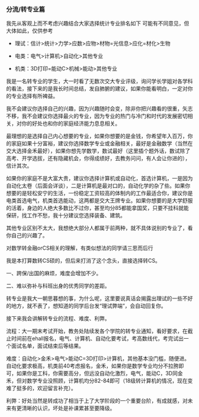 ### 分流/转专业篇

我先从客观上而不考虑兴趣结合大家选择统计专业排名如下
可能有不同意见，但大体如此，仅供参考

- 理试：信计>统计>力学>应数>应物>材物=光信息>应化=材化>生物

- 电类：电气>计算机>自动化>其他专业

- 机类：3D打印=能动C>机械>能动>其他专业

我是一名转专业的学生，大一时看了无数次交大专业评级，询问学长学姐对各学科的看法，接下来的是我长时间总结，发自肺腑的建议，如果你能看明白，一定对你的专业选择有所裨益。



我不会建议你选择自己的兴趣，因为兴趣随时会变，除非你把兴趣看的很重，矢志不移，我不会建议你选择最火的专业，因为专业的热门与冷门和时代的发展密切相关，对你的好处也和你的家庭经济能力息息相关。



最理想的是选择自己内心想要的专业，如果你想要的是金钱，你希望年入百万，你的家庭如果十分富裕，建议你选择数学专业或金融相关，最好是金融数学（当然在交大选择金禾最好），如果你想先学数学，数试最好（这里插个题外话，数试除了高考、开学选拔，还有隐藏机会，你得成绩好，去教务问问，有人会让你进的），信计其次。



如果你的家庭不是大富大贵，建议你选择计算机或自动化，首选计算机，一是因为自动化太卷（后面会详谈），二是计算机是最对口的，自动化学的杂了些。如果你想要的是轻松安宁的生活，一份稳定工资较高的体制内的工作最适合你，建议你是电类首选电气，机类首选能动，这两都是交大王牌专业。如果你想要的是大学舒服的活着，身边的人绝大多数比不过你，甚至均分85都能拿国奖，只要不挂科就能保研，找工作不愁，我十分建议您选择装备、建筑。



其他专业区别不太大，我想绝大部分人都属于前两种，就不具体说别的专业了，看你自己的兴趣了。



对数学转金融orCS相关的理解，有类似想法的同学请三思而后行



我是本打算数转CS硕的，但后来打消了这个念头，直接选择转CS。

一、跨保/出国的麻烦，难度会增加不少。

二、难以弥补与科班出身的优秀同学的差距。



转专业是我大一朝思暮想的事，为什么呢，这里要说真话会揭露出理试的一些不好的地方，就不表了，想知道的同学后台发“理试弊端”，会自动回复你。



接下来我会讲解转专业的流程、难度、利弊。



流程：大一期末考试开始，教务处陆续发各个学院的转专业通知，看好要求，在截止时间前在ehall报名，电气、计算机、自动化要考试，考高数线代，考完试出一个面试名单，面试结束后等结果。



难度：自动化>金禾>电气>能动C=3D打印>计算机，其他基本没门槛，随便进。自动化要求极高，机类前40考虑报名，金禾，如果你是数学专业均分不拉胯即可，如果你是工科，你需要高分，但远没自动化激烈，电气，能动C，3D同金禾，但对数学专业没照顾，计算机均分82-84即可（18级转计算机的情况，现在变难了挺多的，欢迎留言补充）。



利弊：好处当然是转成功了相当于上了大学阶段的一个重要台阶，有成就感，对未来有更清晰的认识，坏处是补课累甚至要降级。